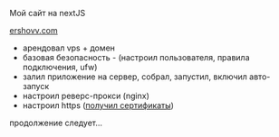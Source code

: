 Мой сайт на nextJS 

[ershovv.com](https://ershovv.com)

- арендовал vps + домен 
- базовая безопасность - (настроил пользователя, правила подключения, ufw)
- залил приложение на сервер, собрал, запустил, включил авто-запуск
- настроил реверс-прокси (nginx)
- настроил https ([получил сертификаты](https://letsencrypt.org/ru/how-it-works/))

продолжение следует...
